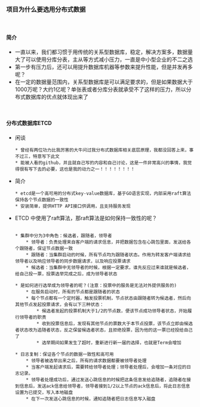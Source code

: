 ### 项目为什么要选用分布式数据

<br/>

#### 简介
* 一直以来，我们都习惯于用传统的关系型数据库，稳定，解决方案多，数据量大了可以使用分库分表，主从等方式减小压力，一直是中小型企业的不二之选
* 第一步有压力后，还可以用提升数据库机器等参数来提升性能，但是并发再多呢？
* 在一定的数据量范围内，关系型数据库是可以满足要求的，但是如果数据大于1000万呢？大约1亿呢？单张表或者分库分表就承受不了这样的压力，所以分布式数据库的优点就体现出来了

<br/>

#### 分布式数据库ETCD
* 闲谈
    ```
    * 曾经有两位功力比我厉害的大牛问过我分布式数据库相关底层原理，我都没回答上来，事不过三，特意写下此文
    * 能被人看的github，并且就自己写的内容和自己讨论，这是一件非常高兴的事情，我觉得很有写下去的必要，这也是我的动力之一！！！！！！！！
    ```
* 简介
    ```
    * etcd是一个高可用的分布式key-value数据库，基于GO语言实现，内部采用raft算法保持各个节点数据的一致性
    * 安装简单，提供HTTP API接口供调用，且支持服务发现
    ```
* ETCD 中使用了raft算法，那raft算法是如何保持一致性的呢？
    ```

    * 集群中分为3中角色：候选者，跟随者，领导者
        * 领导者：负责处理来自客户端的请求信息，并把数据包含在心跳包里面，发送给各个跟随者，保证节点数据一致
        * 跟随者：当集群启动的时候，所有节点均为跟随者状态。作用为转发客户端请求给领导者以及响应领导者的同步数据请求，以及响应投票请求
        * 候选者：当集群中无领导者的时候，根据一定要求，谁先反应过来谁就是候选者，给自己投一票，投票选举完成之后，成为领导者状态

    * 是如何进行选举成为领导者的呢？(注意：投票中的服务是无法对外提供服务的)
        * 在服务启动时，所有的节点都是跟随者的状态
        * 每个节点都有一个定时器，触发投票机制，节点状态由跟随者转为候选者，然后向其他节点发起投票请求，会有以下三种状态：
            * 候选者发起的投票机制大于1/2的节点数，便该节点成功领导者状态，开始履行领导者的职责
            * 收到投票信息后，发现有其他节点的票数大于本节点投票，该节点立即由候选者状态改为追随者状态，反之保留候选者状态，且拒绝投票，因为他的这一票已经投给自己了
            * 选举期间如果发生了超时，重新进行新一届的选择，也就是Term会增加
    
    * 日志复制：保证各个节点的数据一致性和高可用
        * 领导者被选举出来之后，所有的请求数据都要被领导者处理
        * 当客户端发起请求后，需要转给领导者处理；领导者处理后，会增加一条对应的日志记录。
        * 领导者处理成功后，通过发送心跳信息的时候把这条信息发给追随者，追随者在接到信息后，发送ack信息给领导者，领导者接到1/2以上节点的ack信息后，将此日志信息设置为已提交，写入本地磁盘
        * 在下一次发送心跳信息的时候，通知追随者把日志信息写入磁盘

    ```
